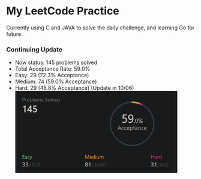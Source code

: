 # My LeetCode Practice

Currently using C and JAVA to solve the daily challenge, and learning Go for future.
### Continuing Update 
 * Now status: 145 problems solved
 * Total Acceptance Rate: 59.0%
 * Easy: 29 (72.3% Acceptance)
 * Medium: 74 (59.0% Acceptance)
 * Hard: 29 (48.8% Acceptance)
(Update in 10/06)
![Git](./fig/leetcodestatus.png)